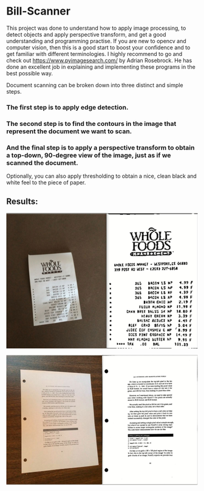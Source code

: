 # Bill-Scanner

This project was done to understand how to apply image processing, to detect objects and apply perspective transform, and get a good understanding and programming practise. If you are new to opencv and computer vision, then this is a good start to boost your confidence and to get familiar with different terminologies. I highly recommend to go and check out  https://www.pyimagesearch.com/ by Adrian Rosebrock. He has done an excellent job in explaining and implementing these programs in the best possible way.

Document scanning can be broken down into three distinct and simple steps.
### The first step is to apply edge detection.
### The second step is to find the contours in the image that represent the document we want to scan.
### And the final step is to apply a perspective transform to obtain a top-down, 90-degree view of the image, just as if we scanned the document.

Optionally, you can also apply thresholding to obtain a nice, clean black and white feel to the piece of paper.

## Results:

![alt text](https://github.com/blackhawk31/Bill-Scanner/blob/master/Result.JPG)

![alt text](https://github.com/blackhawk31/Bill-Scanner/blob/master/Example2.JPG)
